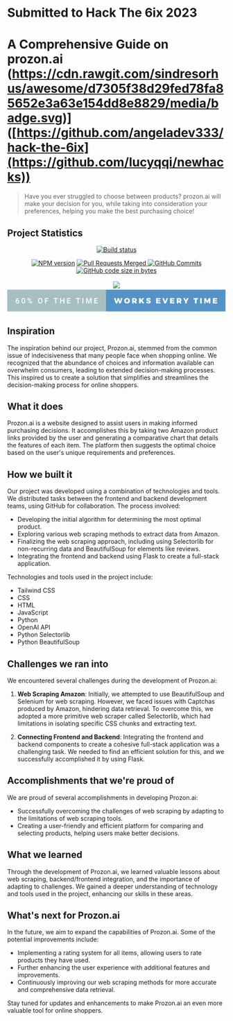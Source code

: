 # Submitted to Hack The 6ix 2023

# A Comprehensive Guide on prozon.ai (https://cdn.rawgit.com/sindresorhus/awesome/d7305f38d29fed78fa85652e3a63e154dd8e8829/media/badge.svg)]([https://github.com/angeladev333/hack-the-6ix](https://github.com/lucyqqi/newhacks))

>  Have you ever struggled to choose between products? prozon.ai will make your decision for you, while taking into consideration your preferences, helping you make the best purchasing choice!

## Project Statistics

<p align="center">
    <a href="https://github.com/simple-icons/simple-icons/actions?query=workflow%3AVerify+branch%3Adevelop">
        <img src="https://img.shields.io/github/actions/workflow/status/simple-icons/simple-icons/verify.yml?branch=develop&logo=github&label=tests" alt="Build status"/>
    </a>
</p>

<p align="center">
    <a href="https://www.npmjs.com/package/simple-icons"><img src="https://img.shields.io/npm/v/simple-icons.svg?logo=npm" alt="NPM version"/></a>
    <a href="https://github.com/{owner}/{repo}/pulls">
    <img src="https://img.shields.io/badge/pull%20requests%20merged-4-blue" alt="Pull Requests Merged">
    </a>
    <a href="https://github.com/{owner}/{repo}/commits">
    <img src="https://img.shields.io/badge/commits-100+-blue" alt="GitHub Commits"> <img alt="GitHub code size in bytes" src="https://img.shields.io/github/languages/code-size/lucyqqi/newhacks">
<br/><br/>
    <img src="https://raw.githubusercontent.com/BraveUX/for-the-badge/master/src/images/badges/0-percent-optimized.svg" />
                <img src="https://raw.githubusercontent.com/BraveUX/for-the-badge/master/src/images/badges/60-percent-of-the-time-works-every-time.svg" />
</a>

</p>

## Inspiration

The inspiration behind our project, Prozon.ai, stemmed from the common issue of indecisiveness that many people face when shopping online. We recognized that the abundance of choices and information available can overwhelm consumers, leading to extended decision-making processes. This inspired us to create a solution that simplifies and streamlines the decision-making process for online shoppers.

## What it does

Prozon.ai is a website designed to assist users in making informed purchasing decisions. It accomplishes this by taking two Amazon product links provided by the user and generating a comparative chart that details the features of each item. The platform then suggests the optimal choice based on the user's unique requirements and preferences.

## How we built it

Our project was developed using a combination of technologies and tools. We distributed tasks between the frontend and backend development teams, using GitHub for collaboration. The process involved:

- Developing the initial algorithm for determining the most optimal product.
- Exploring various web scraping methods to extract data from Amazon.
- Finalizing the web scraping approach, including using Selectorlib for non-recurring data and BeautifulSoup for elements like reviews.
- Integrating the frontend and backend using Flask to create a full-stack application.

Technologies and tools used in the project include:
- Tailwind CSS
- CSS
- HTML
- JavaScript
- Python
- OpenAI API
- Python Selectorlib
- Python BeautifulSoup

## Challenges we ran into

We encountered several challenges during the development of Prozon.ai:

1. **Web Scraping Amazon**: Initially, we attempted to use BeautifulSoup and Selenium for web scraping. However, we faced issues with Captchas produced by Amazon, hindering data retrieval. To overcome this, we adopted a more primitive web scraper called Selectorlib, which had limitations in isolating specific CSS chunks and extracting text.

2. **Connecting Frontend and Backend**: Integrating the frontend and backend components to create a cohesive full-stack application was a challenging task. We needed to find an efficient solution for this, and we successfully accomplished it by using Flask.

## Accomplishments that we're proud of

We are proud of several accomplishments in developing Prozon.ai:

- Successfully overcoming the challenges of web scraping by adapting to the limitations of web scraping tools.
- Creating a user-friendly and efficient platform for comparing and selecting products, helping users make better decisions.

## What we learned

Through the development of Prozon.ai, we learned valuable lessons about web scraping, backend/frontend integration, and the importance of adapting to challenges. We gained a deeper understanding of technology and tools used in the project, enhancing our skills in these areas.

## What's next for Prozon.ai

In the future, we aim to expand the capabilities of Prozon.ai. Some of the potential improvements include:

- Implementing a rating system for all items, allowing users to rate products they have used.
- Further enhancing the user experience with additional features and improvements.
- Continuously improving our web scraping methods for more accurate and comprehensive data retrieval.

Stay tuned for updates and enhancements to make Prozon.ai an even more valuable tool for online shoppers.

